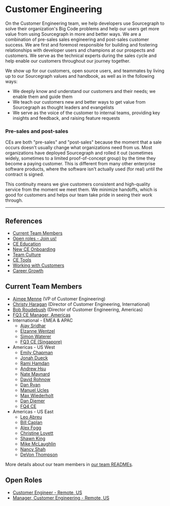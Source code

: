 # Customer Engineering

On the Customer Engineering team, we help developers use Sourcegraph to solve their organization's Big Code problems and help our users get more value from using Sourcegraph in more and better ways. We are a combination of pre-sales sales engineering and post-sales customer success. We are first and foremost responsible for building and fostering relationships with developer users and champions at our prospects and customers. We serve as the technical experts during the sales cycle and help enable our customers throughout our journey together.

We show up for our customers, open source users, and teammates by living up to our Sourcegraph values and handbook, as well as in the following ways:

- We deeply know and understand our customers and their needs; we enable them and guide them
- We teach our customers new and better ways to get value from Sourcegraph as thought leaders and evangelists
- We serve as the voice of the customer to internal teams, providing key insights and feedback, and raising feature requests

### Pre-sales and post-sales

CEs are both "pre-sales" and "post-sales" because the moment that a sale occurs doesn't usually change what organizations need from us. Most organizations have deployed Sourcegraph and rolled it out (sometimes widely, sometimes to a limited proof-of-concept group) by the time they become a paying customer. This is different from many other enterprise software products, where the software isn't actually used (for real) until the contract is signed.

This continuity means we give customers consistent and high-quality service from the moment we meet them. We minimize handoffs, which is good for customers and helps our team take pride in seeing their work through.

---

## References

- [Current Team Members](#current-team-members)
- [Open roles - Join us!](#open-roles)
- [CE Education](education.md)
- [New CE Onboarding](onboarding.md)
- [Team Culture](team-culture.md)
- [CE Tools](ce-tools.md)
- [Working with Customers](working-with-customers.md)
- [Career Growth](career-growth.md)

## Current Team Members

<!-- Alphabetically, by surname. -->

- [Aimee Menne](../team/index.md#aimee-menne) (VP of Customer Engineering)
- [Christy Haragan](../team/index.md#christy-haragan) (Director of Customer Engineering, International)
- [Bob Roudebush](../team/index.md#bob-roudebush) (Director of Customer Engineering, Americas)
- [FQ3 CE Manager, Americas](https://boards.greenhouse.io/sourcegraph91/jobs/4027471004)
- International - EMEA & APAC
  - [Ajay Sridhar](../team/index.md#ajay-sridhar)
  - [Elzanne Wentzel](../team/index.md#elzanne-wentzel)
  - [Simon Waterer](../team/index.md#simon-waterer)
  - [FQ3 CE (Singapore)](https://boards.greenhouse.io/sourcegraph91/jobs/4019078004)
- Americas - US West
  - [Emily Chapman](../team/index.md#emily-chapman)
  - [Jonah Dueck](../team/index.md#jonah-dueck)
  - [Rami Hamdan](../team/index.md#rami-hamdan)
  - [Andrew Hsu](../team/index.md#andrew-hsu)
  - [Nate Maynard](../team/index.md#nate-maynard)
  - [David Rohnow](../team/index.md#david-rohnow)
  - [Dan Ryan](../team/index.md#dan-ryan)
  - [Manuel Ucles](../team/index.md#manuel-ucles)
  - [Max Wiederholt](../team/index.md#max-wiederholt)
  - [Dan Diemer](../team/index.md#dan-diemer)
  - [FQ4 CE](https://boards.greenhouse.io/sourcegraph91/jobs/4003921004)
- Americas - US East
  - [Leo Abreu](../team/index.md#leo-abreu)
  - [Bill Caplan](../team/index.md#bill-caplan)
  - [Alex Fogg](../team/index.md#alex-fogg)
  - [Christine Lovett](../team/index.md#christine-lovett)
  - [Shawn King](../team/index.md#shawn-king)
  - [Mike McLaughlin](../team/index.md#mike-mclaughlin)
  - [Nancy Shah](../team/index.md#nancy-shah)
  - [DeVon Thompson](../team/index.md#DeVon-Thompson)

More details about our team members in [our team READMEs](ce-bios.md).

## Open Roles

- [Customer Engineer - Remote, US](https://boards.greenhouse.io/sourcegraph91/jobs/4003921004)
- [Manager, Customer Engineering - Remote, US](https://boards.greenhouse.io/sourcegraph91/jobs/4027471004)
